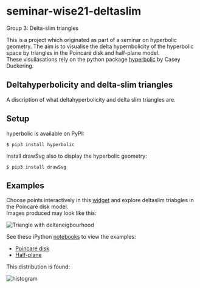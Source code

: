 # seminar-wise21-deltaslim

Group 3: Delta-slim triangles

This is a project which originated as part of a seminar on hyperbolic geometry. The aim is to visualise the delta hypernbolicity of the hyperbolic space by triangles in the Poincaré disk and half-plane model.\
These visuilasations rely on the python package [hyperbolic](https://github.com/cduck/hyperbolic) by Casey Duckering. 

## Deltahyperbolicity and delta-slim triangles

A discription of what deltahyperbolicity and delta slim triangles are.

## Setup

hyperbolic is available on PyPI:
```
$ pip3 install hyperbolic
```

Install drawSvg also to display the hyperbolic geometry:
```
$ pip3 install drawSvg
```


## Examples

Choose points interactively in this [widget](https://github.com/hegl-lab/proseminar-wise21-deltaslim/blob/main/examples/widget.ipynb) and explore deltaslim triabgles in the Poincaré disk model.\
Images produced may look like this:

![Triangle with deltaneigbourhood](https://github.com/hegl-lab/proseminar-wise21-deltaslim/blob/main/examples/images/poincare_triangle_nbh.png)

See these iPython [notebooks](https://github.com/hegl-lab/proseminar-wise21-deltaslim/tree/main/examples) to view the examples:

- [Poincaré disk](https://github.com/hegl-lab/proseminar-wise21-deltaslim/blob/main/examples/poincare.ipynb)
- [Half-plane](https://github.com/hegl-lab/proseminar-wise21-deltaslim/blob/main/examples/halfplane.ipynb)

This distribution is found:

![histogram](https://github.com/hegl-lab/proseminar-wise21-deltaslim/blob/main/examples/images/histo_500_32_4.png)

